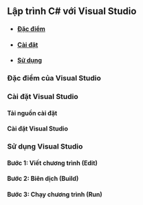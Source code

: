 ## Lập trình C# với Visual Studio
- #### [Đặc điểm](#specs)
- #### [Cài đặt](#install)
- #### [Sử dụng](#use)


### Đặc điểm của Visual Studio <a name="specs"/>

### Cài đặt Visual Studio <a name="install"/>
#### Tải nguồn cài đặt

#### Cài đặt Visual Studio


### Sử dụng Visual Studio <a name="use"/>

#### Bước 1: Viết chương trình (Edit)


#### Bước 2: Biên dịch (Build)

#### Bước 3: Chạy chương trình (Run)

